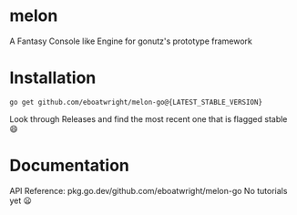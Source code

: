 # melon
 A Fantasy Console like Engine for gonutz's prototype framework

# Installation
```
go get github.com/eboatwright/melon-go@{LATEST_STABLE_VERSION}
```
 Look through Releases and find the most recent one that is flagged stable :smile:

# Documentation
 API Reference: pkg.go.dev/github.com/eboatwright/melon-go
 No tutorials yet :frowning: